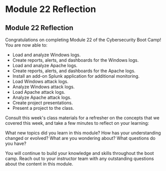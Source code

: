 # Module 22 Reflection

## Module 22 Reflection

Congratulations on completing Module 22 of the Cybersecurity Boot Camp! You are now able to:

- Load and analyze Windows logs.
- Create reports, alerts, and dashboards for the Windows logs.
- Load and analyze Apache logs.
- Create reports, alerts, and dashboards for the Apache logs.
- Install an add-on Splunk application for additional monitoring.
- Load Windows attack logs.
- Analyze Windows attack logs.
- Load Apache attack logs.
- Analyze Apache attack logs.
- Create project presentations.
- Present a project to the class.

Consult this week's class materials for a refresher on the concepts that we covered this week, and take a few minutes to reflect on your learning:

What new topics did you learn in this module? How has your understanding changed or evolved? What are you wondering about? What questions do you have?

You will continue to build your knowledge and skills throughout the boot camp. Reach out to your instructor team with any outstanding questions about the content in this module.
